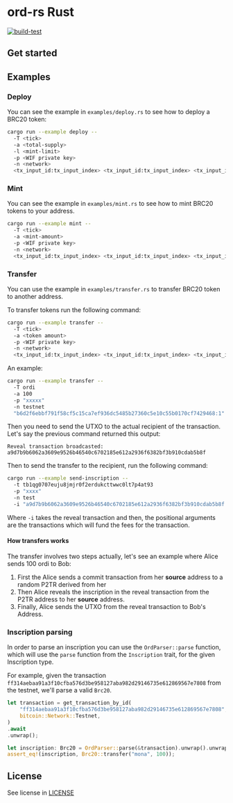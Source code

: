 # ord-rs Rust

[![build-test](https://github.com/bitfinity-network/ord-rs/actions/workflows/build-test.yml/badge.svg)](https://github.com/bitfinity-network/ord-rs/actions/workflows/build-test.yml)

## Get started

## Examples

### Deploy

You can see the example in `examples/deploy.rs` to see how to deploy a BRC20 token:

```sh
cargo run --example deploy --
  -T <tick>
  -a <total-supply>
  -l <mint-limit>
  -p <WIF private key>
  -n <network>
  <tx_input_id:tx_input_index> <tx_input_id:tx_input_index> <tx_input_id:tx_input_index>
```

### Mint

You can see the example in `examples/mint.rs` to see how to mint BRC20 tokens to your address.

```sh
cargo run --example mint --
  -T <tick>
  -a <mint-amount>
  -p <WIF private key>
  -n <network>
  <tx_input_id:tx_input_index> <tx_input_id:tx_input_index> <tx_input_id:tx_input_index>
```

### Transfer

You can use the example in `examples/transfer.rs` to transfer BRC20 token to another address.

To transfer tokens run the following command:

```sh
cargo run --example transfer --
  -T <tick>
  -a <token amount>
  -p <WIF private key>
  -n <network>
  <tx_input_id:tx_input_index> <tx_input_id:tx_input_index> <tx_input_id:tx_input_index> 
```

An example:

```sh
cargo run --example transfer --
  -T ordi 
  -a 100 
  -p "xxxxx" 
  -n testnet 
  "b6d2f6ebbf791f58cf5c15ca7ef936dc5485b27360c5e10c55b0170cf7429468:1" "f9832ed4eaf8eb32f619fe0e24f6ab352a73c16ee456b03792f13c6329e6a1e4:1"
```

Then you need to send the UTXO to the actual recipient of the transaction.
Let's say the previous command returned this output:

`Reveal transaction broadcasted: a9d7b9b6062a3609e9526b46540c6702185e612a2936f6382bf3b910cdab5b8f`

Then to send the transfer to the recipient, run the following command:

```sh
cargo run --example send-inscription --
  -t tb1qg0707euju8jmjr0f2erdukcttwwc0lt7p4at93 
  -p "xxxx" 
  -n test 
  -i "a9d7b9b6062a3609e9526b46540c6702185e612a2936f6382bf3b910cdab5b8f:0" "0c86a1ba63234546c234a6e253a0844bb693d8093dc65a6cf28f200d475bd675:1"
```

Where `-i` takes the reveal transaction and then, the positional arguments are the transactions which will fund the fees for the transaction.

#### How transfers works

The transfer involves two steps actually, let's see an example where Alice sends 100 ordi to Bob:

1. First the Alice sends a commit transaction from her **source** address to a random P2TR derived from her
2. Then Alice reveals the inscription in the reveal transaction from the P2TR address to her **source** address.
3. Finally, Alice sends the UTXO from the reveal transaction to Bob's Address.

### Inscription parsing

In order to parse an inscription you can use the `OrdParser::parse` function, which will use the `parse` function from the `Inscription` trait, for the given Inscription type.

For example, given the transaction `ff314aebaa91a3f10cfba576d3be958127aba982d29146735e612869567e7808` from the testnet, we'll parse a valid `Brc20`.

```rust
let transaction = get_transaction_by_id(
    "ff314aebaa91a3f10cfba576d3be958127aba982d29146735e612869567e7808",
    bitcoin::Network::Testnet,
)
.await
.unwrap();

let inscription: Brc20 = OrdParser::parse(&transaction).unwrap().unwrap();
assert_eq!(inscription, Brc20::transfer("mona", 100));
```

## License

See license in [LICENSE](./LICENSE)
